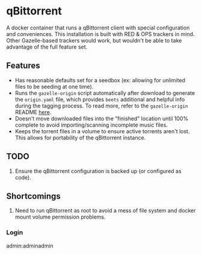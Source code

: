 # qBittorrent

A docker container that runs a qBittorrent client with special configuration and conveniences. This installation is built with RED & OPS trackers in mind. Other Gazelle-based trackers would work, but wouldn't be able to take advantage of the full feature set.

## Features

* Has reasonable defaults set for a seedbox (ex: allowing for unlimited files to be seeding at one time).
* Runs the `gazelle-origin` script automatically after download to generate the `origin.yaml` file, which provides `beets` additional and helpful info during the tagging process. To read more, refer to the `gazelle-origin` README [here](https://github.com/ProfMoo/gazelle-origin).
* Doesn't move downloaded files into the "finished" location until 100% complete to avoid importing/scanning incomplete music files.
* Keeps the torrent files in a volume to ensure active torrents aren't lost. This allows for portability of the qBittorrent instance.

## TODO

1. Ensure the qBittorrent configuration is backed up (or configured as code).

## Shortcomings

1. Need to run qBittorrent as root to avoid a mess of file system and docker mount volume permission problems.

### Login

admin:adminadmin
